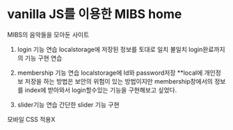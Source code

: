 # vanilla JS를 이용한 MIBS home

MIBS의 음악들을 모아둔 사이트
1. login 기능 연습
   localstorage에 저장된 정보를 토대로 일치 불일치
   login완료까지의 기능 구현 연습

2. membership 기능 연습
    localstorage에 Id와 password저장
    **local에 개인정보 저장을 하는 방법은 보안의 위험이 있는 
    방법이지만 membership창에서의 정보를 index에 받아와서 
    login할수있는 기능을 구현해보고 싶었다.

3. slider기능 연습
    간단한 slider 기능 구현

모바일 CSS 적용X